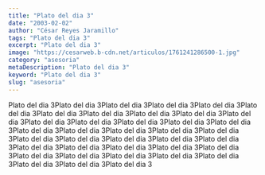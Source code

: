 ```yaml
---
title: "Plato del dia 3"
date: "2003-02-02"
author: "César Reyes Jaramillo"
tags: "Plato del dia 3"
excerpt: "Plato del dia 3"
image: "https://cesarweb.b-cdn.net/articulos/1761241286500-1.jpg"
category: "asesoria"
metaDescription: "Plato del dia 3"
keyword: "Plato del dia 3"
slug: "asesoria"
---
```


Plato del dia 3Plato del dia 3Plato del dia 3Plato del dia 3Plato del dia 3Plato del dia 3Plato del dia 3Plato del dia 3Plato del dia 3Plato del dia 3Plato del dia 3Plato del dia 3Plato del dia 3Plato del dia 3Plato del dia 3Plato del dia 3Plato del dia 3Plato del dia 3Plato del dia 3Plato del dia 3Plato del dia 3Plato del dia 3Plato del dia 3Plato del dia 3Plato del dia 3Plato del dia 3Plato del dia 3Plato del dia 3Plato del dia 3Plato del dia 3Plato del dia 3Plato del dia 3Plato del dia 3Plato del dia 3Plato del dia 3Plato del dia 3Plato del dia 3Plato del dia 3Plato del dia 3